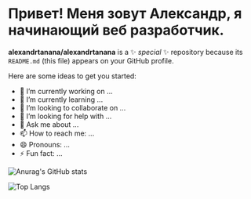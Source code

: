 # Привет! Меня зовут Александр, я начинающий веб разработчик.

**alexandrtanana/alexandrtanana** is a ✨ _special_ ✨ repository because its `README.md` (this file) appears on your GitHub profile.

Here are some ideas to get you started:

- 🔭 I’m currently working on ...
- 🌱 I’m currently learning ...
- 👯 I’m looking to collaborate on ...
- 🤔 I’m looking for help with ...
- 💬 Ask me about ...
- 📫 How to reach me: ...
- 😄 Pronouns: ...
- ⚡ Fun fact: ...


![Anurag's GitHub stats](https://github-readme-stats.vercel.app/api?username=alexandrtanana&theme=merko)
<br/>

![Top Langs](https://github-readme-stats.vercel.app/api/top-langs/?username=alexandrtanana&layout=compact)